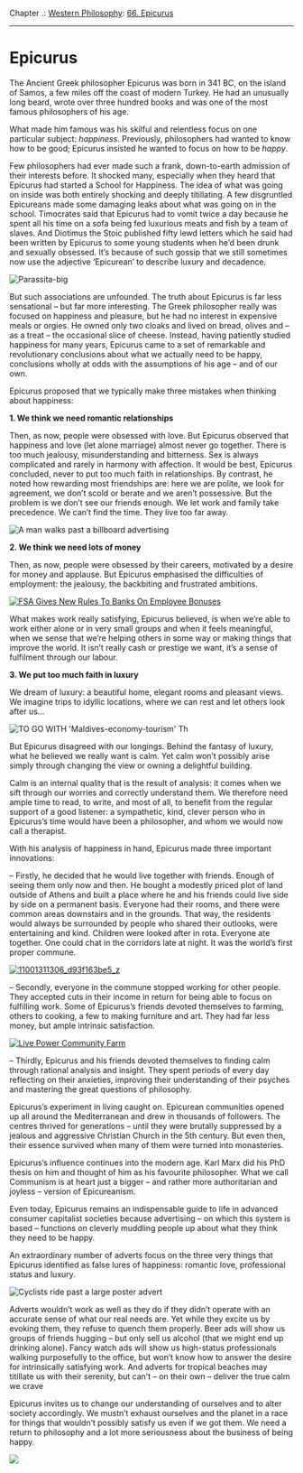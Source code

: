 Chapter .: [Western Philosophy](https://www.theschooloflife.com/thebookoflife/category/leisure/western-philosophy/): [66. Epicurus](https://www.theschooloflife.com/thebookoflife/the-great-philosophers-epicurus/)

* * *

# Epicurus

The Ancient Greek philosopher Epicurus was born in 341 BC, on the island of Samos, a few miles off the coast of modern Turkey. He had an unusually long beard, wrote over three hundred books and was one of the most famous philosophers of his age.

What made him famous was his skilful and relentless focus on one particular subject: _happiness_. Previously, philosophers had wanted to know how to be good; Epicurus insisted he wanted to focus on how to be _happy_.

Few philosophers had ever made such a frank, down-to-earth admission of their interests before. It shocked many, especially when they heard that Epicurus had started a School for Happiness. The idea of what was going on inside was both entirely shocking and deeply titillating. A few disgruntled Epicureans made some damaging leaks about what was going on in the school. Timocrates said that Epicurus had to vomit twice a day because he spent all his time on a sofa being fed luxurious meats and fish by a team of slaves. And Diotimus the Stoic published fifty lewd letters which he said had been written by Epicurus to some young students when he’d been drunk and sexually obsessed. It’s because of such gossip that we still sometimes now use the adjective ‘Epicurean’ to describe luxury and decadence.

![Parassita-big](https://www.theschooloflife.com/thebookoflife/wp-content/uploads/2014/09/Parassita-big.jpg)

But such associations are unfounded. The truth about Epicurus is far less sensational – but far more interesting. The Greek philosopher really was focused on happiness and pleasure, but he had no interest in expensive meals or orgies. He owned only two cloaks and lived on bread, olives and – as a treat – the occasional slice of cheese. Instead, having patiently studied happiness for many years, Epicurus came to a set of remarkable and revolutionary conclusions about what we actually need to be happy, conclusions wholly at odds with the assumptions of his age – and of our own.

Epicurus proposed that we typically make three mistakes when thinking about happiness:

**1. We think we need romantic relationships**

Then, as now, people were obsessed with love. But Epicurus observed that happiness and love (let alone marriage) almost never go together. There is too much jealousy, misunderstanding and bitterness. Sex is always complicated and rarely in harmony with affection. It would be best, Epicurus concluded, never to put too much faith in relationships. By contrast, he noted how rewarding most friendships are: here we are polite, we look for agreement, we don’t scold or berate and we aren’t possessive. But the problem is we don’t see our friends enough. We let work and family take precedence. We can’t find the time. They live too far away.

![A man walks past a billboard advertising](https://www.theschooloflife.com/thebookoflife/wp-content/uploads/2014/09/advert.jpg)

**2. We think we need lots of money**

Then, as now, people were obsessed by their careers, motivated by a desire for money and applause. But Epicurus emphasised the difficulties of employment: the jealousy, the backbiting and frustrated ambitions.

[![FSA Gives New Rules To Banks On Employee Bonuses](https://www.theschooloflife.com/thebookoflife/wp-content/uploads/2014/11/businessmen.jpg)](http://www.thebookoflife.org/wp-content/uploads/2014/11/businessmen.jpg)

What makes work really satisfying, Epicurus believed, is when we’re able to work either alone or in very small groups and when it feels meaningful, when we sense that we’re helping others in some way or making things that improve the world. It isn’t really cash or prestige we want, it’s a sense of fulfilment through our labour.

**3. We put too much faith in luxury**

We dream of luxury: a beautiful home, elegant rooms and pleasant views. We imagine trips to idyllic locations, where we can rest and let others look after us…

![TO GO WITH 'Maldives-economy-tourism' Th](https://www.theschooloflife.com/thebookoflife/wp-content/uploads/2014/09/beachjpg.jpg)

But Epicurus disagreed with our longings. Behind the fantasy of luxury, what he believed we really want is calm. Yet calm won’t possibly arise simply through changing the view or owning a delightful building.

Calm is an internal quality that is the result of analysis: it comes when we sift through our worries and correctly understand them. We therefore need ample time to read, to write, and most of all, to benefit from the regular support of a good listener: a sympathetic, kind, clever person who in Epicurus’s time would have been a philosopher, and whom we would now call a therapist.

With his analysis of happiness in hand, Epicurus made three important innovations:

– Firstly, he decided that he would live together with friends. Enough of seeing them only now and then. He bought a modestly priced plot of land outside of Athens and built a place where he and his friends could live side by side on a permanent basis. Everyone had their rooms, and there were common areas downstairs and in the grounds. That way, the residents would always be surrounded by people who shared their outlooks, were entertaining and kind. Children were looked after in rota. Everyone ate together. One could chat in the corridors late at night. It was the world’s first proper commune.

[![11001311306_d93f163be5_z](https://www.theschooloflife.com/thebookoflife/wp-content/uploads/2014/11/11001311306_d93f163be5_z.jpg)](http://www.thebookoflife.org/wp-content/uploads/2014/11/11001311306_d93f163be5_z.jpg)

– Secondly, everyone in the commune stopped working for other people. They accepted cuts in their income in return for being able to focus on fulfilling work. Some of Epicurus’s friends devoted themselves to farming, others to cooking, a few to making furniture and art. They had far less money, but ample intrinsic satisfaction.

[![Live Power Community Farm](https://www.theschooloflife.com/thebookoflife/wp-content/uploads/2014/11/farming.jpg)](http://www.thebookoflife.org/wp-content/uploads/2014/11/farming.jpg)

– Thirdly, Epicurus and his friends devoted themselves to finding calm through rational analysis and insight. They spent periods of every day reflecting on their anxieties, improving their understanding of their psyches and mastering the great questions of philosophy.

Epicurus’s experiment in living caught on. Epicurean communities opened up all around the Mediterranean and drew in thousands of followers. The centres thrived for generations – until they were brutally suppressed by a jealous and aggressive Christian Church in the 5th century. But even then, their essence survived when many of them were turned into monasteries.

Epicurus’s influence continues into the modern age. Karl Marx did his PhD thesis on him and thought of him as his favourite philosopher. What we call Communism is at heart just a bigger – and rather more authoritarian and joyless – version of Epicureanism.

Even today, Epicurus remains an indispensable guide to life in advanced consumer capitalist societies because advertising – on which this system is based – functions on cleverly muddling people up about what they think they need to be happy.

An extraordinary number of adverts focus on the three very things that Epicurus identified as false lures of happiness: romantic love, professional status and luxury.

![Cyclists ride past a large poster advert](https://www.theschooloflife.com/thebookoflife/wp-content/uploads/2014/09/147819621.jpg)

Adverts wouldn’t work as well as they do if they didn’t operate with an accurate sense of what our real needs are. Yet while they excite us by evoking them, they refuse to quench them properly. Beer ads will show us groups of friends hugging – but only sell us alcohol (that we might end up drinking alone). Fancy watch ads will show us high-status professionals walking purposefully to the office, but won’t know how to answer the desire for intrinsically satisfying work. And adverts for tropical beaches may titillate us with their serenity, but can’t – on their own – deliver the true calm we crave

Epicurus invites us to change our understanding of ourselves and to alter society accordingly. We mustn’t exhaust ourselves and the planet in a race for things that wouldn’t possibly satisfy us even if we got them. We need a return to philosophy and a lot more seriousness about the business of being happy.

[![](https://img.youtube.com/vi/Kg_47J6sy3A/0.jpg)](//www.youtube.com/embed/Kg_47J6sy3A? '')
